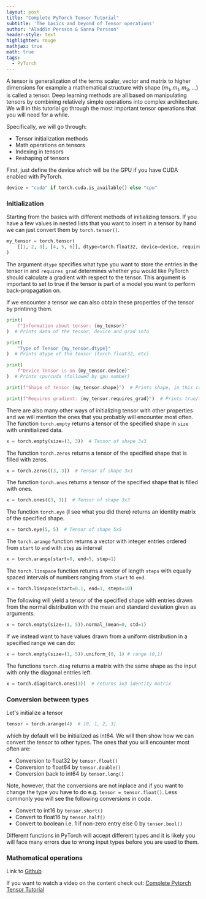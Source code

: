 ```yaml
---
layout: post
title: "Complete PyTorch Tensor Tutorial"
subtitle: 'The basics and beyond of Tensor operations'
author: "Aladdin Persson & Sanna Persson"
header-style: text
highlighter: rouge
mathjax: true
math: true
tags:
  - PyTorch
---
```

A tensor is generalization of the terms scalar, vector and matrix to higher
dimensions for example a mathematical structure with shape $(m_1,m_1,m_3, ...)$ is called
a tensor. Deep learning methods are all based on manipulating tensors by combining
relatively simple operations into complex architecture. We will in this tutorial go
through the most important tensor operations that you will need for a while. 

Specifically, we will go through:
* Tensor initialization methods
* Math operations on tensors
* Indexing in tensors
* Reshaping of tensors

First, just define the device which will be the GPU if you have
CUDA enabled with PyTorch. 
``` python
device = "cuda" if torch.cuda.is_available() else "cpu"
```
### Initialization
Starting from the basics with different methods of initializing tensors. If you
have a few values in nested lists that you want to insert in a tensor by hand we can just
convert them by `torch.tensor()`. 
```python
my_tensor = torch.tensor(
    [[1, 2, 3], [4, 5, 6]], dtype=torch.float32, device=device, requires_grad=True
)
```
The argument `dtype` specifies what type you want to store the entries in the tensor 
in and `requires_grad` determines whether you would like PyTorch should calculate
a gradient with respect to the tensor. This argument is important to set to true if the tensor is
part of a model you want to perform back-propagation on. 

If we encounter a tensor we can also obtain these properties of the tensor by printinng them.
```python
print(
    f"Information about tensor: {my_tensor}"
)  # Prints data of the tensor, device and grad info

print(
    "Type of Tensor {my_tensor.dtype}"
)  # Prints dtype of the tensor (torch.float32, etc)

print(
    f"Device Tensor is on {my_tensor.device}"
)  # Prints cpu/cuda (followed by gpu number)

print(f"Shape of tensor {my_tensor.shape}")  # Prints shape, in this case 2x3

print(f"Requires gradient: {my_tensor.requires_grad}")  # Prints true/false
```
There are also many other ways of initializing tensor with other properties and
we will mention the ones that you probably will encounter most often.
The function `torch.empty` returns a tensor of the specified shape in `size` with uninitialized data.
```python
x = torch.empty(size=(3, 3))  # Tensor of shape 3x3
``` 
The function `torch.zeros` returns a tensor of the specified shape that is filled with zeros.
```python
x = torch.zeros((3, 3))  # Tensor of shape 3x3 
```  
The function `torch.ones` returns a tensor of the specified shape that is filled with ones.
```python
x = torch.ones((3, 3))  # Tensor of shape 3x3 
```
The function `torch.eye` (**I** see what you did there) returns an identity matrix of the specified shape.  
```python
x = torch.eye(5, 5)  # Tensor of shape 5x5
```
The `torch.arange` function returns a vector with integer entries ordered from `start` to `end` with `step` as interval 
```python
x = torch.arange(start=0, end=5, step=1)
```
The `torch.linspace` function returns a vector of length `steps` with equally spaced intervals of numbers ranging from `start`
to `end`.
```python
x = torch.linspace(start=0.1, end=1, steps=10)  
```
The following will yield a tensor of the specified shape with entries drawn from the
normal distribution with the mean and standard deviation given as arguments.
```python
x = torch.empty(size=(1, 5)).normal_(mean=0, std=1)
```
If we instead want to have values drawn from a uniform distribution in a specified
range we can do:
```python
x = torch.empty(size=(1, 5)).uniform_(0, 1) # range (0,1)
```
The functions `torch.diag` returns a matrix with the same shape as the input with only the diagonal entries left.
```python
x = torch.diag(torch.ones(3))  # returns 3x3 identity matrix
```

### Conversion between types
Let's initialize a tensor
```python
tensor = torch.arange(4)  # [0, 1, 2, 3] 
```
which by default will be initialized as int64. We will then show how we can 
convert the tensor to other types. 
The ones that you will encounter most often are:

* Conversion to float32 by `tensor.float()`
* Conversion to float64 by `tensor.double()`
* Conversion back to int64 by `tensor.long()`

Note, however, that the conversions are not inplace and if you want to 
change the type you have to do e.g. `tensor = tensor.float()`. Less commonly you 
will see the following conversions in code. 

* Convert to int16 by `tensor.short()`
* Convert to float16 by `tensor.half()`
* Convert to boolean i.e. 1 if non-zero entry else 0 by `tensor.bool()`  

Different functions in PyTorch will accept different types and it is likely you will
face many errors due to wrong input types before you are used to them. 

### Mathematical operations

Link to [Github](https://github.com/AladdinPerzon)

If you want to watch a video on the content check out: [Complete Pytorch Tensor Tutorial](https://youtu.be/x9JiIFvlUwk)
